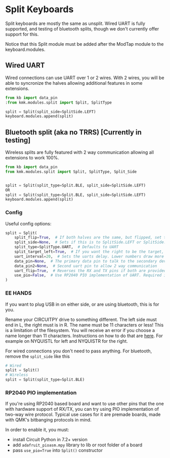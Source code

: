 # Split Keyboards
Split keyboards are mostly the same as unsplit. Wired UART is fully supported,
and testing of bluetooth splits, though we don't currently offer support for this.

Notice that this Split module must be added after the ModTap module to the keyboard.modules.

## Wired UART
Wired connections can use UART over 1 or 2 wires. With 2 wires, you will be able
to syncronize the halves allowing additional features in some extensions.
```python
from kb import data_pin
:from kmk.modules.split import Split, SplitType

split = Split(split_side=SplitSide.LEFT)
keyboard.modules.append(split)
```

## Bluetooth split (aka no TRRS) [Currently in testing]
Wireless splits are fully featured with 2 way communication allowing all extensions to work 100%.
```python
from kb import data_pin
from kmk.modules.split import Split, SplitType, Split_Side


split = Split(split_type=Split.BLE, split_side=SplitSide.LEFT)
OR
split = Split(split_type=Split.BLE, split_side=SplitSide.LEFT)
keyboard.modules.append(split)
```

### Config
Useful config options:
```python
split = Split(
    split_flip=True,  # If both halves are the same, but flipped, set this True
    split_side=None,  # Sets if this is to SplitSide.LEFT or SplitSide.RIGHT, or use EE hands
    split_type=SplitType.UART,  # Defaults to UART
    split_target_left=True,  # If you want the right to be the target, change this to false
    uart_interval=20,  # Sets the uarts delay. Lower numbers draw more power
    data_pin=None,  # The primary data pin to talk to the secondary device with
    data_pin2=None,  # Second uart pin to allow 2 way communication
    uart_flip=True,  # Reverses the RX and TX pins if both are provided
    use_pio=False,  # Use RP2040 PIO implementation of UART. Required if you want to use other pins than RX/TX
)

```

### EE HANDS
If you want to plug USB in on either side, or are using bluetooth, this is for 
you.

Rename your CIRCUITPY drive to something different. The left side must 
end in L, the right must is in R. The name must be 11 characters or less! This is 
a limitation of the filesystem. You will receive an error if you choose a name 
longer than 11 characters. Instructions on how to do that are 
[here](https://learn.adafruit.com/welcome-to-circuitpython/the-circuitpy-drive).
For example on NYQUISTL for left and NYQUISTR for the right. 

For wired connections you don't need to pass anything. For bluetooth, remove the `split_side` like this
```python
# Wired
split = Split()
# Wireless
split = Split(split_type=Split.BLE)
```

### RP2040 PIO implementation

If you're using RP2040 based board and want to use other pins that the one with hardware support of RX/TX, you can try
using PIO implementation of two-way wire protocol. Typical use cases for it are premade boards, made with QMK's
bitbanging protocols in mind.

In order to enable it, you must:

- install Circuit Python in 7.2+ version
- add `adafruit_pioasm.mpy` library to lib or root folder of a board
- pass `use_pio=True` into `Split()` constructor
